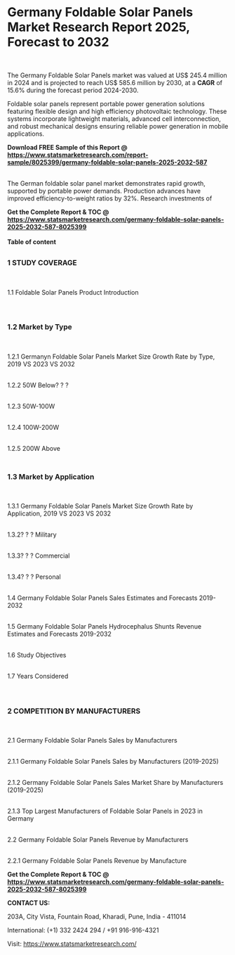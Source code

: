 <h1>Germany Foldable Solar Panels Market Research Report 2025, Forecast to 2032</h1><br/><p>The Germany Foldable Solar Panels market was valued at US$ 245.4 million in 2024 and is projected to reach US$ 585.6 million by 2030, at a <strong>CAGR</strong> of 15.6% during the forecast period 2024-2030.</p><p>
 
 Foldable solar panels represent portable power generation solutions featuring flexible design and high efficiency photovoltaic technology. These systems incorporate lightweight materials, advanced cell interconnection, and robust mechanical designs ensuring reliable power generation in mobile applications.</p><div><b>Download FREE Sample of this Report @ <a href="https://www.statsmarketresearch.com/download-free-sample/8025399/germany-foldable-solar-panels-2025-2032-587">https://www.statsmarketresearch.com/report-sample/8025399/germany-foldable-solar-panels-2025-2032-587</a></b></div><br><p>
 
 The German foldable solar panel market demonstrates rapid growth, supported by portable power demands. Production advances have improved efficiency-to-weight ratios by 32%. Research investments of</p><div><b>Get the Complete Report & TOC @ <a href="https://www.statsmarketresearch.com/germany-foldable-solar-panels-2025-2032-587-8025399">https://www.statsmarketresearch.com/germany-foldable-solar-panels-2025-2032-587-8025399</a></b></div><br><b>Table of content</b><p><h2><span style="font-size:16px"><strong>1 STUDY COVERAGE</strong></span></h2><br />
 
 <p>1.1 Foldable Solar Panels Product Introduction</p><br />
 
 <h2><span style="font-size:16px"><strong>1.2 Market by Type</strong></span></h2><br />
 
 <p>1.2.1 Germanyn Foldable Solar Panels Market Size Growth Rate by Type, 2019 VS 2023 VS 2032<br /><br />
 
 1.2.2 50W Below? ? ? <br /><br />
 
 1.2.3 50W-100W<br /><br />
 
 1.2.4 100W-200W<br /><br />
 
 1.2.5 200W Above<br /><br />
 
 <h2><span style="font-size:16px"><strong>1.3 Market by Application</strong></span></h2><br />
 
 <p>1.3.1 Germany Foldable Solar Panels Market Size Growth Rate by Application, 2019 VS 2023 VS 2032<br /><br />
 
 1.3.2? ? ? Military<br /><br />
 
 1.3.3? ? ? Commercial<br /><br />
 
 1.3.4? ? ? Personal<br /><br />
 
 1.4 Germany Foldable Solar Panels Sales Estimates and Forecasts 2019-2032<br /><br />
 
 1.5 Germany Foldable Solar Panels Hydrocephalus Shunts Revenue Estimates and Forecasts 2019-2032<br /><br />
 
 1.6 Study Objectives<br /><br />
 
 1.7 Years Considered</p><br />
 
 <h2><span style="font-size:16px"><strong>2 COMPETITION BY MANUFACTURERS</strong></span></h2><br />
 
 <p>2.1 Germany Foldable Solar Panels Sales by Manufacturers<br /><br />
 
 2.1.1 Germany Foldable Solar Panels Sales by Manufacturers (2019-2025)<br /><br />
 
 2.1.2 Germany Foldable Solar Panels Sales Market Share by Manufacturers (2019-2025)<br /><br />
 
 2.1.3 Top Largest Manufacturers of Foldable Solar Panels in 2023 in Germany<br /><br />
 
 2.2 Germany Foldable Solar Panels Revenue by Manufacturers<br /><br />
 
 2.2.1 Germany Foldable Solar Panels Revenue by Manufacture<br><div><b>Get the Complete Report & TOC @ <a href="https://www.statsmarketresearch.com/germany-foldable-solar-panels-2025-2032-587-8025399">https://www.statsmarketresearch.com/germany-foldable-solar-panels-2025-2032-587-8025399</a></b></div></p>
 
 <b>CONTACT US:</b><br>
 
 203A, City Vista, Fountain Road, Kharadi, Pune, India - 411014 <br>
 
 International: (+1) 332 2424 294 / +91 916-916-4321<br>
 
 Visit: <a href="https://www.statsmarketresearch.com/">https://www.statsmarketresearch.com/</a>
 
 <br>
